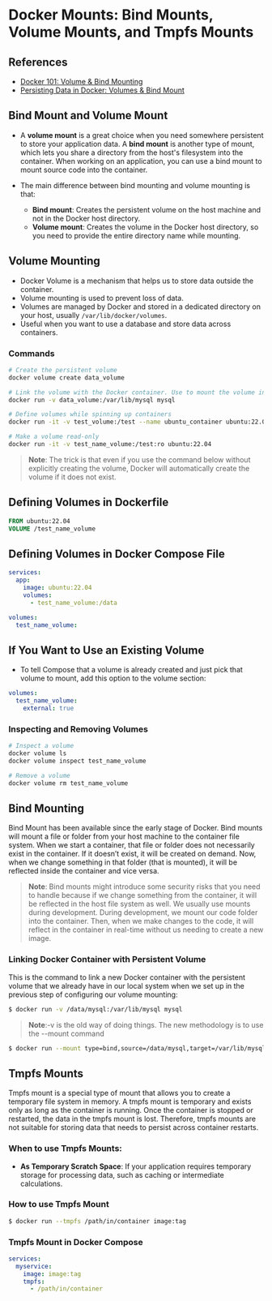 # Docker Mounts: Bind Mounts, Volume Mounts, and Tmpfs Mounts

## References
- [Docker 101: Volume & Bind Mounting](https://medium.com/dev-sec-ops/docker-101-volume-bind-mounting-8f200c14ca0)
- [Persisting Data in Docker: Volumes & Bind Mount](https://medium.com/@younusraza909/persisting-data-in-docker-volumes-bind-mount-5c0402b0f731)

## Bind Mount and Volume Mount

- A **volume mount** is a great choice when you need somewhere persistent to store your application data. A **bind mount** is another type of mount, which lets you share a directory from the host's filesystem into the container. When working on an application, you can use a bind mount to mount source code into the container.

- The main difference between bind mounting and volume mounting is that:
  - **Bind mount**: Creates the persistent volume on the host machine and not in the Docker host directory.
  - **Volume mount**: Creates the volume in the Docker host directory, so you need to provide the entire directory name while mounting.

## Volume Mounting

- Docker Volume is a mechanism that helps us to store data outside the container.
- Volume mounting is used to prevent loss of data.
- Volumes are managed by Docker and stored in a dedicated directory on your host, usually `/var/lib/docker/volumes`.
- Useful when you want to use a database and store data across containers.

### Commands

```bash
# Create the persistent volume
docker volume create data_volume

# Link the volume with the Docker container. Use to mount the volume inside the Docker container.
docker run -v data_volume:/var/lib/mysql mysql

# Define volumes while spinning up containers
docker run -it -v test_volume:/test --name ubuntu_container ubuntu:22.04

# Make a volume read-only
docker run -it -v test_name_volume:/test:ro ubuntu:22.04
```
> **Note**: The trick is that even if you use the command below without explicitly creating the volume, Docker will automatically create the volume if it does not exist.

## Defining Volumes in Dockerfile

```dockerfile
FROM ubuntu:22.04
VOLUME /test_name_volume
```
## Defining Volumes in Docker Compose File
```yaml
services:
  app:
    image: ubuntu:22.04
    volumes:
      - test_name_volume:/data

volumes:
  test_name_volume:
```
## If You Want to Use an Existing Volume
- To tell Compose that a volume is already created and just pick that volume to mount, add this option to the volume section:
```yaml
volumes:
  test_name_volume:
    external: true
```
### Inspecting and Removing Volumes
```bash
# Inspect a volume
docker volume ls
docker volume inspect test_name_volume

# Remove a volume
docker volume rm test_name_volume
```
## Bind Mounting

Bind Mount has been available since the early stage of Docker. Bind mounts will mount a file or folder from your host machine to the container file system. When we start a container, that file or folder does not necessarily exist in the container. If it doesn’t exist, it will be created on demand. Now, when we change something in that folder (that is mounted), it will be reflected inside the container and vice versa.

> **Note**: Bind mounts might introduce some security risks that you need to handle because if we change something from the container, it will be reflected in the host file system as well. We usually use mounts during development. During development, we mount our code folder into the container. Then, when we make changes to the code, it will reflect in the container in real-time without us needing to create a new image.

### Linking Docker Container with Persistent Volume

This is the command to link a new Docker container with the persistent volume that we already have in our local system when we set up in the previous step of configuring our volume mounting:

```sh
$ docker run -v /data/mysql:/var/lib/mysql mysql
```
> **Note**:-v is the old way of doing things. The new methodology is to use the --mount command
```sh
$ docker run --mount type=bind,source=/data/mysql,target=/var/lib/mysql mysql
```
## Tmpfs Mounts

Tmpfs mount is a special type of mount that allows you to create a temporary file system in memory. A tmpfs mount is temporary and exists only as long as the container is running. Once the container is stopped or restarted, the data in the tmpfs mount is lost. Therefore, tmpfs mounts are not suitable for storing data that needs to persist across container restarts.

### When to use Tmpfs Mounts:
- **As Temporary Scratch Space**: If your application requires temporary storage for processing data, such as caching or intermediate calculations.

### How to use Tmpfs Mount
```sh
$ docker run --tmpfs /path/in/container image:tag
```
### Tmpfs Mount in Docker Compose
```yaml
services:
  myservice:
    image: image:tag
    tmpfs:
      - /path/in/container
```




